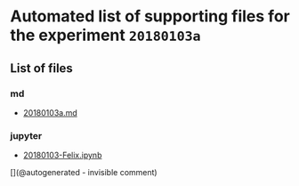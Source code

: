 # Automated list of supporting files for the __experiment `20180103a`__

## List of files

### md

* [20180103a.md](/us-draindump/exp/20180103a.md)


### jupyter

* [20180103-Felix.ipynb](/include/community/Felix/20180103a/20180103-Felix.ipynb)


[](@autogenerated - invisible comment)